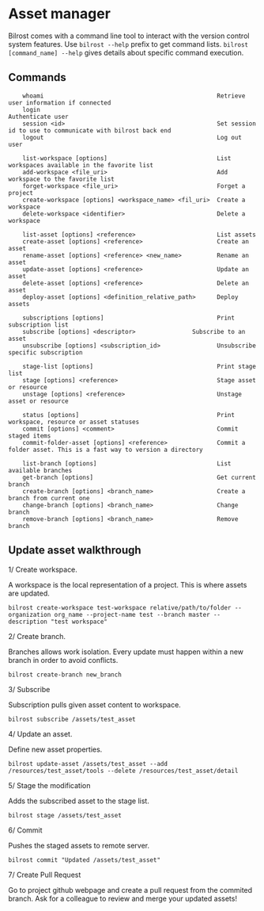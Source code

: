 # Asset manager

Bilrost comes with a command line tool to interact with the version control system features. Use `bilrost --help` prefix to get command lists. `bilrost [command_name] --help` gives details about specific command execution.

## Commands
```
    whoami                                                 Retrieve user information if connected
    login                                                  Authenticate user
    session <id>                                           Set session id to use to communicate with bilrost back end
    logout                                                 Log out user

    list-workspace [options]                               List workspaces available in the favorite list
    add-workspace <file_uri>                               Add workspace to the favorite list
    forget-workspace <file_uri>                            Forget a project
    create-workspace [options] <workspace_name> <fil_uri>  Create a workspace
    delete-workspace <identifier>                          Delete a workspace

    list-asset [options] <reference>                       List assets
    create-asset [options] <reference>                     Create an asset
    rename-asset [options] <reference> <new_name>          Rename an asset
    update-asset [options] <reference>                     Update an asset
    delete-asset [options] <reference>                     Delete an asset
    deploy-asset [options] <definition_relative_path>      Deploy assets

    subscriptions [options]                                Print subscription list
    subscribe [options] <descriptor>                Subscribe to an asset
    unsubscribe [options] <subscription_id>                Unsubscribe specific subscription

    stage-list [options]                                   Print stage list
    stage [options] <reference>                            Stage asset or resource
    unstage [options] <reference>                          Unstage asset or resource

    status [options]                                       Print workspace, resource or asset statuses
    commit [options] <comment>                             Commit staged items
    commit-folder-asset [options] <reference>              Commit a folder asset. This is a fast way to version a directory

    list-branch [options]                                  List available branches
    get-branch [options]                                   Get current branch
    create-branch [options] <branch_name>                  Create a branch from current one
    change-branch [options] <branch_name>                  Change branch
    remove-branch [options] <branch_name>                  Remove branch
```

## Update asset walkthrough

1/ Create workspace.

A workspace is the local representation of a project. This is where assets are updated.

`bilrost create-workspace test-workspace relative/path/to/folder --organization org_name --project-name test --branch master --description "test workspace"`

2/ Create branch.

Branches allows work isolation. Every update must happen within a new branch in order to avoid conflicts.

`bilrost create-branch new_branch`

3/ Subscribe

Subscription pulls given asset content to workspace.

`bilrost subscribe /assets/test_asset`

4/ Update an asset.

Define new asset properties.

`bilrost update-asset /assets/test_asset --add /resources/test_asset/tools --delete /resources/test_asset/detail`

5/ Stage the modification

Adds the subscribed asset to the stage list. 

`bilrost stage /assets/test_asset`

6/ Commit

Pushes the staged assets to remote server.

`bilrost commit "Updated /assets/test_asset"`

7/ Create Pull Request

Go to project github webpage and create a pull request from the commited branch. Ask for a colleague to review and merge your updated assets!
